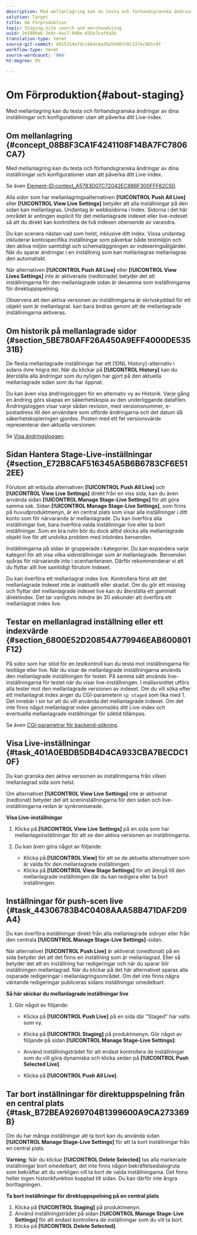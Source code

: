 ```yaml
---
description: Med mellanlagring kan du testa och förhandsgranska ändringar av dina inställningar och konfigurationer utan att påverka ditt Live-index.
solution: Target
title: Om Förproduktion
topic: Staging,Site search and merchandising
uuid: 2e5889a6-2e9c-4ac7-9d6e-d35e7cafda5b
translation-type: tm+mt
source-git-commit: d015154efdccbb4c6a39a56907c0c337ec065c9f
workflow-type: tm+mt
source-wordcount: '964'
ht-degree: 0%

---
```



# Om Förproduktion{#about-staging}

Med mellanlagring kan du testa och förhandsgranska ändringar av dina inställningar och konfigurationer utan att påverka ditt Live-index.

## Om mellanlagring {#concept_08B8F3CA1F4241108F14BA7FC7806CA7}

Med mellanlagring kan du testa och förhandsgranska ändringar av dina inställningar och konfigurationer utan att påverka ditt Live-index.

Se även [Element-ID:context_A5783D07C72042EC886F300FFF62C50](c-about-simulator.md#context_A5783D07C72042EC8886F300FFF62C50).

Alla sidor som har mellanlagringsalternativen **[!UICONTROL Push All Live]** eller **[!UICONTROL View Live Settings]** betyder att alla inställningar på den sidan kan mellanlagras. Undantag är webbsidorna i Index. Sidorna i det här området är antingen explicit för det mellanlagrade indexet eller live-indexet så att du direkt kan kontrollera de två indexen oberoende av varandra.

Du kan scenera nästan vad som helst, inklusive ditt index. Vissa undantag inkluderar kontospecifika inställningar som påverkar både testmiljön och den aktiva miljön samtidigt och schemaläggningen av indexeringsåtgärder. När du sparar ändringar i en inställning som kan mellanlagras mellanlagras den automatiskt.

När alternativen **[!UICONTROL Push All Live]** eller **[!UICONTROL View Lives Settings]** inte är aktiverade (nedtonade) betyder det att inställningarna för den mellanlagrade sidan är desamma som inställningarna för direktuppspelning.

Observera att den aktiva versionen av inställningarna är skrivskyddad för ett objekt som är mellanlagrat. kan bara ändras genom att de mellanlagrade inställningarna aktiveras.

## Om historik på mellanlagrade sidor {#section_5BE780AFF26A450A9EFF4000DE53531B}

De flesta mellanlagrade inställningar har ett [!DNL History]-alternativ i sidans övre högra del. När du klickar på **[!UICONTROL History]** kan du återställa alla ändringar som du nyligen har gjort på den aktuella mellanlagrade sidan som du har öppnat.

Du kan även visa ändringsloggen för en alternativ vy av Historik. Varje gång en ändring görs skapas en säkerhetskopia av den underliggande datafilen. Ändringsloggen visar varje sådan revision, med versionsnummer, e-postadress till den användare som utförde ändringarna och det datum då säkerhetskopieringen gjordes. Posten med ett fet versionsvärde representerar den aktuella versionen.

Se [Visa ändringsloggen](c-about-reports-menu/c-about-reports-menu.md#task_166F1156719F4B3D834BEA8E249C8057).

## Sidan Hantera Stage-Live-inställningar {#section_E72B8CAF516345A5B6B6783CF6E512EE}

Förutom att erbjuda alternativen **[!UICONTROL Push All Live]** och **[!UICONTROL View Live Settings]** direkt från en viss sida, kan du även använda sidan **[!UICONTROL Manage Stage-Live Settings]** för att göra samma sak. Sidan **[!UICONTROL Manage Stage-Live Settings]**, som finns på huvudproduktmenyn, är en central plats som visar alla inställningar i ditt konto som för närvarande är mellanlagrade. Du kan överföra alla inställningar live, bara överföra valda inställningar live eller ta bort inställningar. Som en bra rutin bör du dock alltid skicka alla mellanlagrade objekt live för att undvika problem med inbördes beroenden.

Inställningarna på sidan är grupperade i kategorier. Du kan expandera varje kategori för att visa vilka sidinställningar som är mellanlagrade. Beroenden spåras för närvarande inte i scenhanteraren. Därför rekommenderar vi att du flyttar allt live samtidigt förutom indexet.

Du kan överföra ett mellanlagrat index live. Kontrollera först att det mellanlagrade indexet inte är inaktuellt eller skadat. Om du gör ett misstag och flyttar det mellanlagrade indexet live kan du återställa ett gammalt direktindex. Det tar vanligtvis mindre än 30 sekunder att överföra ett mellanlagrat index live.

## Testar en mellanlagrad inställning eller ett indexvärde {#section_6800E52D20854A779946EAB600801F12}

På sidor som har stöd för en testkontroll kan du testa mot inställningarna för testläge eller live. När du visar de mellanlagrade inställningarna används den mellanlagrade inställningen för testet. På samma sätt används live-inställningarna för testet när du visar live-inställningen. I mallavsnittet utförs alla tester mot den mellanlagrade versionen av indexet. Om du vill söka efter ett mellanlagrat index anger du CGI-parametern `sp_staged` som lika med 1. Det innebär i sin tur att du vill använda det mellanlagrade indexet. Om det inte finns något mellanlagrat index genomsöks ditt Live-index och eventuella mellanlagrade inställningar för söktid tillämpas.

Se även [CGI-parametrar för backend-sökning](c-appendices/c-cgiparameters.md#reference_582E85C3886740C98FE88CA9DF7918E8).

## Visa Live-inställningar {#task_401A0EBDB5DB4D4CA933CBA7BECDC10F}

Du kan granska den aktiva versionen av inställningarna från vilken mellanlagrad sida som helst.

<!-- 

t_viewing_live_settings.xml

 -->

Om alternativet **[!UICONTROL View Live Settings]** inte är aktiverat (nedtonat) betyder det att sceninställningarna för den sidan och live-inställningarna redan är synkroniserade.

**Visa Live-inställningar**

1. Klicka på **[!UICONTROL View Live Settings]** på en sida som har mellanlagsinställningar för att se den aktiva versionen av inställningarna.
1. Du kan även göra något av följande:

   * Klicka på **[!UICONTROL View]** för att se de aktuella alternativen som är valda för den mellanlagrade inställningen.
   * Klicka på **[!UICONTROL View Stage Settings]** för att återgå till den mellanlagrade inställningen där du kan redigera eller ta bort inställningen.

## Inställningar för push-scen live {#task_44306783B4C0408AAA58B471DAF2D9A4}

Du kan överföra inställningar direkt från alla mellanlagrade sidvyer eller från den centrala **[!UICONTROL Manage Stage-Live Settings]**-sidan.

<!-- 

t_pushing_live_settings_live.xml

 -->

När alternativet **[!UICONTROL Push Live]** är aktiverat (onedtonat) på en sida betyder det att det finns en inställning som är mellanlagrad. Eller så betyder det att en inställning har redigeringar och när du sparar blir inställningen mellanlagrad. När du klickar på det här alternativet sparas alla osparade redigeringar i mellanlagringsområdet. Om det inte finns några väntande redigeringar publiceras sidans inställningar omedelbart.

**Så här skickar du mellanlagrade inställningar live**

1. Gör något av följande:

   * Klicka på **[!UICONTROL Push Live]** på en sida där &quot;Staged&quot; har valts som vy.
   * Klicka på **[!UICONTROL Staging]** på produktmenyn. Gör något av följande på sidan **[!UICONTROL Manage Stage-Live Settings]**:

   * Använd inställningsträdet för att endast kontrollera de inställningar som du vill göra dynamiska och klicka sedan på **[!UICONTROL Push Selected Live]**.
   * Klicka på **[!UICONTROL Push All Live]**.

## Tar bort inställningar för direktuppspelning från en central plats {#task_B72BEA9269704B1399600A9CA273369B}

Om du har många inställningar att ta bort kan du använda sidan **[!UICONTROL Manage Stage-Live Settings]** för att ta bort inställningar från en central plats.

<!-- 

t_deleting_staged_settings_from_a_central_location.xml

 -->

**Varning**: När du klickar  **[!UICONTROL Delete Selected]** tas alla markerade inställningar bort omedelbart; det inte finns någon bekräftelsedialogruta som bekräftar att du verkligen vill ta bort de valda inställningarna. Det finns heller ingen historikfunktion kopplad till sidan. Du kan därför inte ångra borttagningen.

**Ta bort inställningar för direktuppspelning på en central plats**

1. Klicka på **[!UICONTROL Staging]** på produktmenyn.
1. Använd inställningsträdet på sidan **[!UICONTROL Manage Stage-Live Settings]** för att endast kontrollera de inställningar som du vill ta bort.
1. Klicka på **[!UICONTROL Delete Selected]**.
